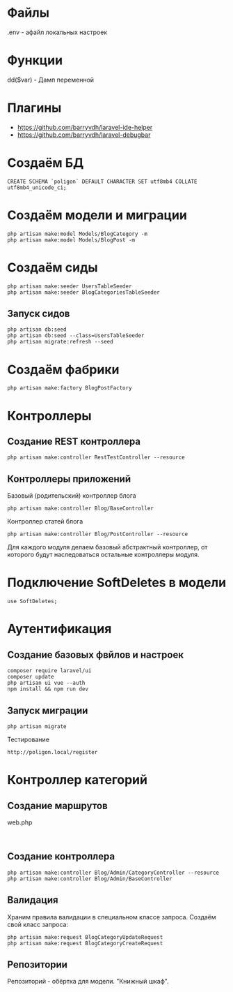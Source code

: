# Файлы

.env - aфайл локальных настроек

# Функции

dd($var) - Дамп переменной

# Плагины

- https://github.com/barryvdh/laravel-ide-helper
- https://github.com/barryvdh/laravel-debugbar

# Создаём БД

```
CREATE SCHEMA `poligon` DEFAULT CHARACTER SET utf8mb4 COLLATE utf8mb4_unicode_ci;
```

# Создаём модели и миграции

```
php artisan make:model Models/BlogCategory -m
php artisan make:model Models/BlogPost -m
```

# Создаём сиды

```
php artisan make:seeder UsersTableSeeder
php artisan make:seeder BlogCategoriesTableSeeder
```

## Запуск сидов

```
php artisan db:seed
php artisan db:seed --class=UsersTableSeeder
php artisan migrate:refresh --seed
```

# Создаём фабрики

```
php artisan make:factory BlogPostFactory
```


# Контроллеры

## Создание REST контроллера

```
php artisan make:controller RestTestController --resource
```

## Контроллеры приложений

Базовый (родительский) контроллер блога

```
php artisan make:controller Blog/BaseController
```

Контроллер статей блога

```
php artisan make:controller Blog/PostController --resource
```

Для каждого модуля делаем базовый абстрактный контроллер, от которого будут наследоваться остальные контроллеры модуля.

# Подключение SoftDeletes в модели

```
use SoftDeletes;
```

# Аутентификация

## Создание базовых фвйлов и настроек

```
composer require laravel/ui
composer update
php artisan ui vue --auth
npm install && npm run dev
```

## Запуск миграции

```
php artisan migrate
```

Тестирование

```
http://poligon.local/register
```

# Контроллер категорий

## Создание маршрутов

web.php
```


```

## Создание контроллера

```
php artisan make:controller Blog/Admin/CategoryController --resource
php artisan make:controller Blog/Admin/BaseController 
```

## Валидация

Храним правила валидации в специальном классе запроса. 
Создаём свой класс запроса:

```
php artisan make:request BlogCategoryUpdateRequest
php artisan make:request BlogCategoryCreateRequest
```

## Репозитории

Репозиторий - обёртка для модели. "Книжный шкаф".




